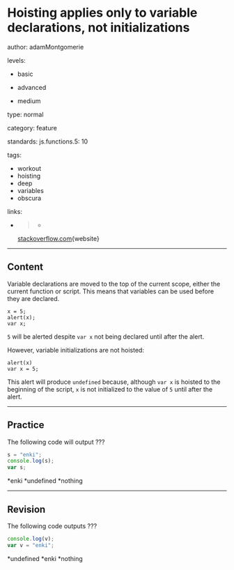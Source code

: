 # Hoisting applies only to variable declarations, not initializations
author: adamMontgomerie

levels:

  - basic

  - advanced

  - medium

type: normal

category: feature

standards:
  js.functions.5: 10

tags:
  - workout
  - hoisting
  - deep
  - variables
  - obscura

links:

  - >-
    [stackoverflow.com](http://stackoverflow.com/questions/3725546/variable-hoisting){website}

---
## Content

Variable declarations are moved to the top of the current scope, either the current function or script. This means that variables can be used before they are declared.
```
x = 5;
alert(x);
var x;
```
`5` will be alerted despite `var x` not being declared until after the alert. 

However, variable initializations are not hoisted:
```
alert(x)
var x = 5;
```
This alert will produce `undefined` because, although `var x` is hoisted to the beginning of the script, `x` is not initialized to the value of `5` until after the alert.

---
## Practice

The following code will output ???
```javascript
s = "enki";
console.log(s);
var s;
```
*enki
*undefined
*nothing

---
## Revision

The following code outputs ???
```javascript
console.log(v);
var v = "enki";
```
*undefined
*enki
*nothing